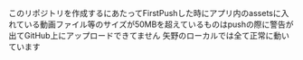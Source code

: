このリポジトリを作成するにあたってFirstPushした時にアプリ内のassetsに入れている動画ファイル等のサイズが50MBを超えているものはpushの際に警告が出てGitHub上にアップロードできてません
矢野のローカルでは全て正常に動いています
